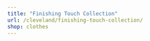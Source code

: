 ```yaml
---
title: "Finishing Touch Collection"
url: /cleveland/finishing-touch-collection/
shop: clothes
---
```

